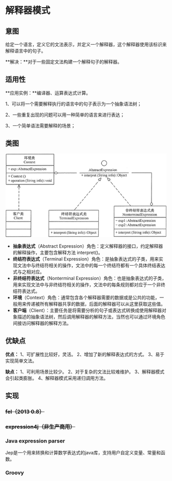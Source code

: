 # 解释器模式

## 意图

给定一个语言，定义它的文法表示，并定义一个解释器，这个解释器使用该标识来解释语言中的句子。

**解决：**对于一些固定文法构建一个解释句子的解释器。



## 适用性

**应用实例：**编译器、运算表达式计算。

1、可以将一个需要解释执行的语言中的句子表示为一个抽象语法树；

2、一些重复出现的问题可以用一种简单的语言来进行表达；

3、一个简单语法需要解释的场景；



## 类图

![解释器模式的结构图](.pics/interpret/interpret.png)

- **抽象表达式**（Abstract Expression）角色：定义解释器的接口，约定解释器的解释操作，主要包含解释方法 interpret()。
- **终结符表达式**（Terminal Expression）角色：是抽象表达式的子类，用来实现文法中与终结符相关的操作，文法中的每一个终结符都有一个具体终结表达式与之相对应。
- **非终结符表达式**（Nonterminal Expression）角色：也是抽象表达式的子类，用来实现文法中与非终结符相关的操作，文法中的每条规则都对应于一个非终结符表达式。
- **环境**（Context）角色：通常包含各个解释器需要的数据或是公共的功能，一般用来传递被所有解释器共享的数据，后面的解释器可以从这里获取这些值。
- **客户端**（Client）：主要任务是将需要分析的句子或表达式转换成使用解释器对象描述的抽象语法树，然后调用解释器的解释方法，当然也可以通过环境角色间接访问解释器的解释方法。

## 优缺点

**优点：** 1、可扩展性比较好，灵活。 2、增加了新的解释表达式的方式。 3、易于实现简单文法。

**缺点：** 1、可利用场景比较少。 2、对于复杂的文法比较难维护。 3、解释器模式会引起类膨胀。 4、解释器模式采用递归调用方法。



## 实现

### ~~fel（2013 0.8）~~

### ~~expression4j（非生产商用）~~

### Java expression parser

Jep是一个用来转换和计算数学表达式的java库，支持用户自定义变量、常量和函数。

### Groovy